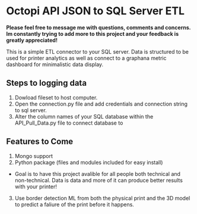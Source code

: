 # Octopi API JSON to SQL Server ETL

**Please feel free to message me with questions, comments and concerns. Im constantly trying to add more to this project and your feedback is greatly appreciated!**

This is a simple ETL connector to your SQL server. Data is structured to be used for printer analytics as well as connect to a graphana metric dashboard for minimalistic data display. 

## Steps to logging data

1. Dowload fileset to host computer.
2. Open the connection.py file and add credentials and connection string to sql server.
3. Alter the column names of your SQL database within the API_Pull_Data.py file to connect database to 

## Features to Come

1. Mongo support
2. Python package (files and modules included for easy install)
  - Goal is to have this project avalible for all people both technical and non-technical. Data is data and more of it can produce better results with your printer!
3. Use border detection ML from both the physical print and the 3D model to predict a faliure of the print before it happens. 

